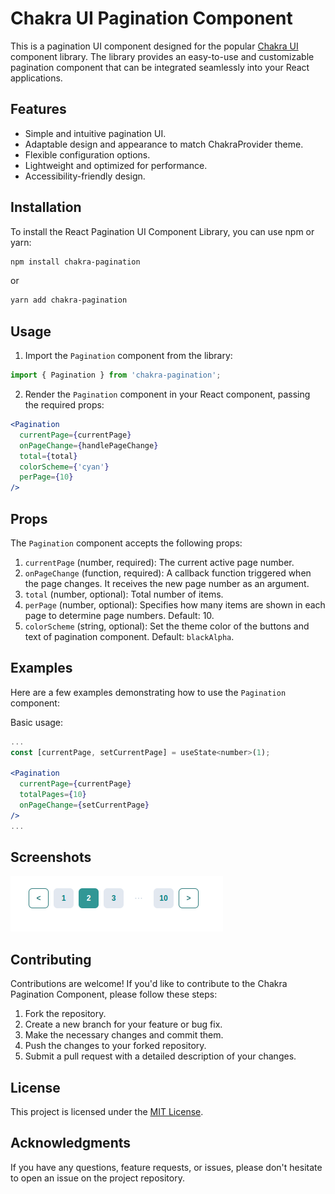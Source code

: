 # Chakra UI Pagination Component

This is a pagination UI component designed for the popular [Chakra UI](https://github.com/chakra-ui/chakra-ui) component library. The library provides an easy-to-use and customizable pagination component that can be integrated seamlessly into your React applications.

## Features

- Simple and intuitive pagination UI.
- Adaptable design and appearance to match ChakraProvider theme.
- Flexible configuration options.
- Lightweight and optimized for performance.
- Accessibility-friendly design.

## Installation

To install the React Pagination UI Component Library, you can use npm or yarn:

```bash
npm install chakra-pagination
```

or

```bash
yarn add chakra-pagination
```

## Usage

1. Import the `Pagination` component from the library:

```jsx
import { Pagination } from 'chakra-pagination';
```

2. Render the `Pagination` component in your React component, passing the required props:

```jsx
<Pagination
  currentPage={currentPage}
  onPageChange={handlePageChange}
  total={total}
  colorScheme={'cyan'}
  perPage={10}
/>
```

## Props

The `Pagination` component accepts the following props:

1. `currentPage` (number, required): The current active page number.
2. `onPageChange` (function, required): A callback function triggered when the page changes. It receives the new page number as an argument.
3. `total` (number, optional): Total number of items.
4. `perPage` (number, optional): Specifies how many items are shown in each page to determine page numbers. Default: 10.
6. `colorScheme` (string, optional): Set the theme color of the buttons and text of pagination component. Default: `blackAlpha`.

## Examples

Here are a few examples demonstrating how to use the `Pagination` component:

Basic usage:

```jsx
... 
const [currentPage, setCurrentPage] = useState<number>(1);

<Pagination
  currentPage={currentPage}
  totalPages={10}
  onPageChange={setCurrentPage}
/>
...
```

## Screenshots

![alt Pagination](screenshots/shot1.png "Pagination simple usage")

## Contributing

Contributions are welcome! If you'd like to contribute to the Chakra Pagination Component, please follow these steps:

1. Fork the repository.
2. Create a new branch for your feature or bug fix.
3. Make the necessary changes and commit them.
4. Push the changes to your forked repository.
5. Submit a pull request with a detailed description of your changes.

## License

This project is licensed under the [MIT License](LICENSE).

## Acknowledgments

If you have any questions, feature requests, or issues, please don't hesitate to open an issue on the project repository.
